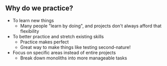##  Why do we practice?

* To learn new things <!-- .element: class="fragment" -->
	* Many people "learn by doing", and projects don't always afford that flexibility
* To better practice and stretch existing skills <!-- .element: class="fragment" -->
	* Practice makes perfect
	* Great way to make things like testing second-nature!
* Focus on specific areas instead of entire projects <!-- .element: class="fragment" -->
	* Break down monoliths into more manageable tasks

